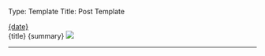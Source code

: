 Type: Template
Title: Post Template

<div class="content">
		<div class="article-container">
			<div class="outline">
				<div class="post-info">
					<i class="fa-solid fa-clock"></i> <a href="$permalink">{date}</a>
				</div>
			</div>
<article>
{title}
{summary}
<img class="img" src="{image}">
</article>
</div>
</div>
		
<hr class="post-spacing">
</hr>